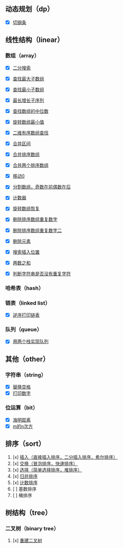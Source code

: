 ## 动态规划（dp）
- [x] [切钢条](./dp/java/CutRod.java)

## 线性结构（linear）
### 数组（array）
- [x] [二分搜索](./linear/array/BinarySearch.java)
- [x] [查找最大子数组](./linear/array/FindMaximumSubArray.java)
- [x] [查找最小子数组](./linear/array/FindMinimumSubArray.java)
- [x] [最长增长子序列](./linear/array/LongestIncreasingContinuousSubsequence.java)
- [x] [查找数组的中位数](./linear/array/MiddleNumberOfArray.java)
- [x] [旋转数组最小值](./linear/array/MinValueOfRotateArray.java)
- [x] [二维有序数组查找](./linear/array/OrderedTwoDimensionArray.java)
- [x] [合并区间](./linear/array/MergeRange.java)
- [x] [合并排序数组](./linear/array/MergeSortedArray.java)
- [x] [合并两个排序数组](./linear/array/MergeTwoSortedArrays.java)
- [x] [移动0](./linear/array/MoveZeroes.java)
- [x] [分割数组，奇数在前偶数在后](./linear/array/PartitionArrayByOddAndEven.java)
- [x] [计数器](./linear/array/PlusOne.java)
- [x] [旋转数组恢复](./linear/array/RecoverRotatedSortedArray.java)
- [x] [删除排序数组重复数字](./linear/array/RemoveDuplicatesFromSortedArray.java)
- [x] [删除排序数组重复数字二](./linear/array/RemoveDuplicatesFromSortedArrayII.java)
- [x] [删除元素](./linear/array/RemoveElement.java)
- [x] [搜索插入位置](./linear/array/SearchInsertPosition.java)
- [x] [两数之和](./linear/array/TwoSum.java)
- [x] [判断字符串是否没有重复字符](./linear/array/UniqueCharacters.java)



### 哈希表（hash）
### 链表（linked list）
- [x] [逆序打印链表](./linear/linkedlist/ReverseListNode.java)
### 队列（queue）
- [x] [用两个栈实现队列](./linear/queue/QueueWithTwoStacks.java)


## 其他（other）
### 字符串（string）
- [x] [替换空格](./other/string/ReplaceSpace.java)
- [x] [打印数字](./other/string/PrintToMaxOfDigit.java)
### 位运算（bit）
- [x] [海明距离](./other/bit/HammingDistance.java)
- [x] [m的n次方](./other/bit/PowerWithUnsignedExponent.java)

## 排序（sort）
1. [x] [插入（直接插入排序，二分插入排序，希尔排序）](./sort/java/InsertSort.java)
2. [x] [交换（冒泡排序，快速排序）](./sort/java/SwapSort.java)
3. [x] [选择（简单选择排序，堆排序）](./sort/java/SelectSort.java)
4. [x] [归并排序](./sort/java/MergeSort.java)
5. [x] [计数排序](./sort/java/CountingSort.java)
6. [ ] 基数排序
7. [ ] 桶排序

## 树结构（tree）
### 二叉树（binary tree）
1. [x] [重建二叉树](./tree/java/ConstructBinaryTree.java)







